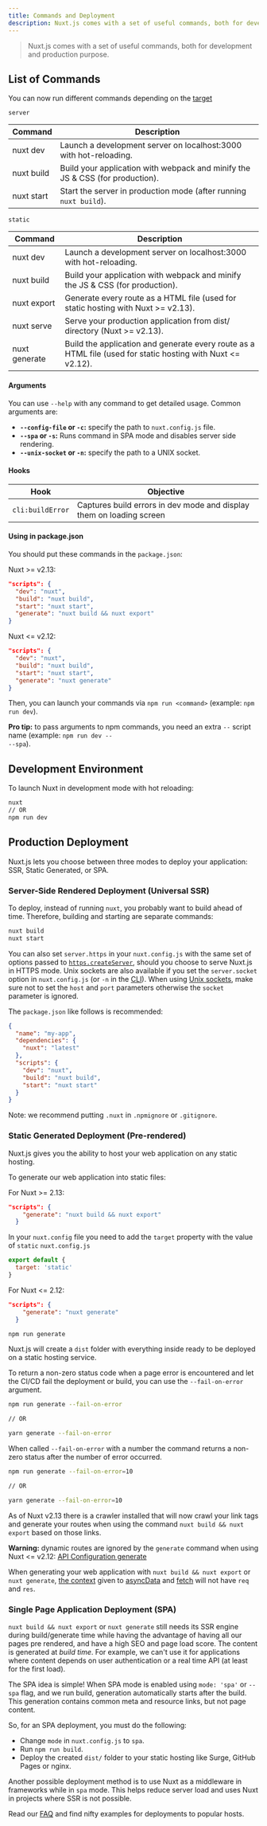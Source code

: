 ```yaml
---
title: Commands and Deployment
description: Nuxt.js comes with a set of useful commands, both for development and production purpose.
---
```


> Nuxt.js comes with a set of useful commands, both for development and production purpose.

## List of Commands

You can now run different commands depending on the [target](/api/configuration-target)

`server`

| Command         | Description                                                                              |
|-----------------|------------------------------------------------------------------------------------------|
| nuxt dev            | Launch a development server on localhost:3000 with hot-reloading.                        |
| nuxt build      | Build your application with webpack and minify the JS & CSS (for production).            |
| nuxt start      | Start the server in production mode (after running `nuxt build`).                        |

`static`

| Command         | Description                                                                              |
|-----------------|------------------------------------------------------------------------------------------|
| nuxt dev            | Launch a development server on localhost:3000 with hot-reloading.                        |
| nuxt build      | Build your application with webpack and minify the JS & CSS (for production).            |
| nuxt export     | Generate every route as a HTML file (used for static hosting with Nuxt >= v2.13). |
| nuxt serve     | Serve your production application from dist/ directory (Nuxt >= v2.13). |
| nuxt generate   | Build the application and generate every route as a HTML file (used for static hosting with Nuxt <= v2.12). |

#### Arguments

You can use `--help` with any command to get detailed usage. Common arguments are:

- **`--config-file` or `-c`:** specify the path to `nuxt.config.js` file.
- **`--spa` or `-s`:** Runs command in SPA mode and disables server side rendering.
- **`--unix-socket` or `-n`:** specify the path to a UNIX socket.

#### Hooks

Hook                 | Objective
---------------------|----------------------------------------------------------------------------------------------------------------------------------------
`cli:buildError` | Captures build errors in dev mode and display them on loading screen

#### Using in package.json

You should put these commands in the `package.json`:

Nuxt >= v2.13:
```json
"scripts": {
  "dev": "nuxt",
  "build": "nuxt build",
  "start": "nuxt start",
  "generate": "nuxt build && nuxt export"
}
```
Nuxt <= v2.12:
```json
"scripts": {
  "dev": "nuxt",
  "build": "nuxt build",
  "start": "nuxt start",
  "generate": "nuxt generate"
}
```

Then, you can launch your commands via `npm run <command>` (example: `npm run dev`).

<div class="Alert Alert--nuxt-green">

<b>Pro tip:</b> to pass arguments to npm commands, you need an extra <code>--</code> script name (example: <code>npm run dev -- --spa</code>).

</div>

## Development Environment

To launch Nuxt in development mode with hot reloading:

```bash
nuxt
// OR
npm run dev
```

## Production Deployment

Nuxt.js lets you choose between three modes to deploy your application: SSR, Static Generated, or SPA.

### Server-Side Rendered Deployment (Universal SSR)

To deploy, instead of running `nuxt`, you probably want to build ahead of time. Therefore, building and starting are separate commands:

```bash
nuxt build
nuxt start
```

You can also set `server.https` in your `nuxt.config.js` with the same set of options passed to [`https.createServer`](https://nodejs.org/api/https.html), should you choose to serve Nuxt.js in HTTPS mode.
Unix sockets are also available if you set the `server.socket` option in `nuxt.config.js` (or `-n` in the [CLI](https://nuxtjs.org/guide/commands#list-of-commands)).
When using [Unix sockets](https://en.wikipedia.org/wiki/Berkeley_sockets), make sure not to set the `host` and `port` parameters otherwise the `socket` parameter is ignored.

The `package.json` like follows is recommended:

```json
{
  "name": "my-app",
  "dependencies": {
    "nuxt": "latest"
  },
  "scripts": {
    "dev": "nuxt",
    "build": "nuxt build",
    "start": "nuxt start"
  }
}
```

Note: we recommend putting `.nuxt` in `.npmignore` or `.gitignore`.

### Static Generated Deployment (Pre-rendered)

Nuxt.js gives you the ability to host your web application on any static hosting.

To generate our web application into static files:

For Nuxt >= 2.13:
```json
"scripts": {
    "generate": "nuxt build && nuxt export"
  } 
```
In your `nuxt.config` file you need to add the `target` property with the value of `static`
`nuxt.config.js`
```js
export default {
  target: 'static'
}
```


For Nuxt <= 2.12:
```json
"scripts": {
    "generate": "nuxt generate"
  } 
```

```bash
npm run generate
```

Nuxt.js will create a `dist` folder with everything inside ready to be deployed on a static hosting service.

To return a non-zero status code when a page error is encountered and let the CI/CD fail the deployment or build, you can use the `--fail-on-error` argument.

```bash
npm run generate --fail-on-error

// OR

yarn generate --fail-on-error
```

When called `--fail-on-error` with a number the command returns a non-zero status after the number of error occurred.

```bash
npm run generate --fail-on-error=10

// OR

yarn generate --fail-on-error=10
```

<div class="Alert Alert-blue">

As of Nuxt v2.13 there is a crawler installed that will now crawl your link tags and generate your routes when using the command `nuxt build && nuxt export` based on those links. 

</div>

<div class="Alert Alert--orange">

**Warning:** dynamic routes are ignored by the `generate` command when using Nuxt <= v2.12: [API Configuration generate](/api/configuration-generate#routes)

</div>

<div class="Alert">

When generating your web application with `nuxt build && nuxt export` or `nuxt generate`, [the context](/api/context) given to [asyncData](/guide/async-data) and [fetch](/guide/vuex-store#the-fetch-method) will not have `req` and `res`.

</div>

### Single Page Application Deployment (SPA)

`nuxt build && nuxt export` or `nuxt generate`  still needs its SSR engine during build/generate time while having the advantage of having all our pages pre rendered, and have a high SEO and page load score. The content is generated at *build time*. For example, we can't use it for applications where content depends on user authentication or a real time API (at least for the first load).

The SPA idea is simple! When SPA mode is enabled using `mode: 'spa'` or `--spa` flag, and we run build, generation automatically starts after the build. This generation contains common meta and resource links, but not page content.

So, for an SPA deployment, you must do the following:

 - Change `mode` in `nuxt.config.js` to `spa`.
 - Run `npm run build`.
 - Deploy the created `dist/` folder to your static hosting like Surge, GitHub Pages or nginx.

Another possible deployment method is to use Nuxt as a middleware in frameworks while in `spa` mode. This helps reduce server load and uses Nuxt in projects where SSR is not possible.

<div class="Alert">

Read our [FAQ](/faq) and find nifty examples for deployments to popular hosts.

</div>
